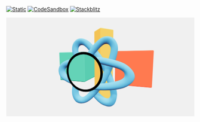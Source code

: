 [![Static](https://img.shields.io/badge/demo-%23646CFF.svg?logo=html5&logoColor=white)](https://pmndrs.github.io/examples/inverted-stencil-buffer)
[![CodeSandbox](https://img.shields.io/badge/codesandbox-040404?logo=codesandbox&logoColor=DBDBDB)](https://codesandbox.io/s/github/pmndrs/examples/tree/main/demos/inverted-stencil-buffer)
[![Stackblitz](https://img.shields.io/badge/stackblitz-fff?logo=Stackblitz&logoColor=1389FD)](https://stackblitz.com/github/pmndrs/examples/tree/main/demos/inverted-stencil-buffer)

![](thumbnail.png)
